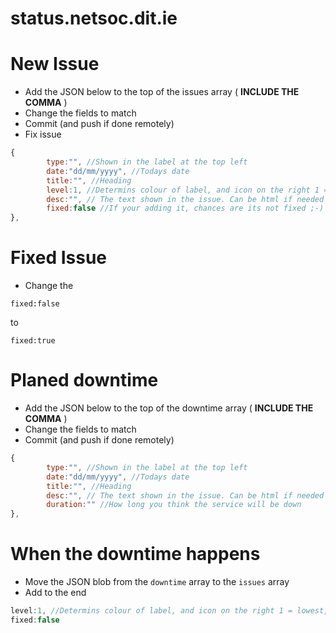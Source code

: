 status.netsoc.dit.ie
====================

# New Issue

* Add the JSON below to the top of the issues array ( __INCLUDE THE COMMA__ )
* Change the fields to match
* Commit (and push if done remotely)
* Fix issue

```Javascript
{
        type:"", //Shown in the label at the top left
        date:"dd/mm/yyyy", //Todays date
        title:"", //Heading
        level:1, //Determins colour of label, and icon on the right 1 = lowest, 3 = highest
        desc:"", // The text shown in the issue. Can be html if needed for links etc. Please try and keep it style free.
        fixed:false //If your adding it, chances are its not fixed ;-) 
},
```

# Fixed Issue

* Change the 
```
fixed:false 
```
to 
```
fixed:true 
```

# Planed downtime
* Add the JSON below to the top of the downtime array ( __INCLUDE THE COMMA__ )
* Change the fields to match
* Commit (and push if done remotely)

```Javascript
{
        type:"", //Shown in the label at the top left
        date:"dd/mm/yyyy", //Todays date
        title:"", //Heading
        desc:"", // The text shown in the issue. Can be html if needed for links etc. Please try and keep it style free.
        duration:"" //How long you think the service will be down
},
```

# When the downtime happens
* Move the JSON blob from the ```downtime``` array  to the ```issues``` array
* Add to the end

```Javascript
level:1, //Determins colour of label, and icon on the right 1 = lowest, 3 = highest (eg if chef is gone, 3 is a good number)
fixed:false 
```
